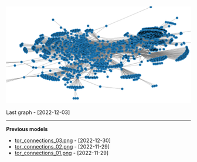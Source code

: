 ![Graphic](https://raw.githubusercontent.com/IndexOffy/tor-network-dataset/master/docs/assets/tor_connections.png)

Last graph - [2022-12-03]

---

**Previous models**

- [tor_connections_03.png](https://raw.githubusercontent.com/IndexOffy/tor-network-dataset/master/docs/assets/graphic/_tor_connections_03.png) - [2022-12-30]
- [tor_connections_02.png](https://raw.githubusercontent.com/IndexOffy/tor-network-dataset/master/docs/assets/graphic/_tor_connections_02.png) - [2022-11-29]
- [tor_connections_01.png](https://raw.githubusercontent.com/IndexOffy/tor-network-dataset/master/docs/assets/graphic/_tor_connections_01.png) - [2022-11-29]
